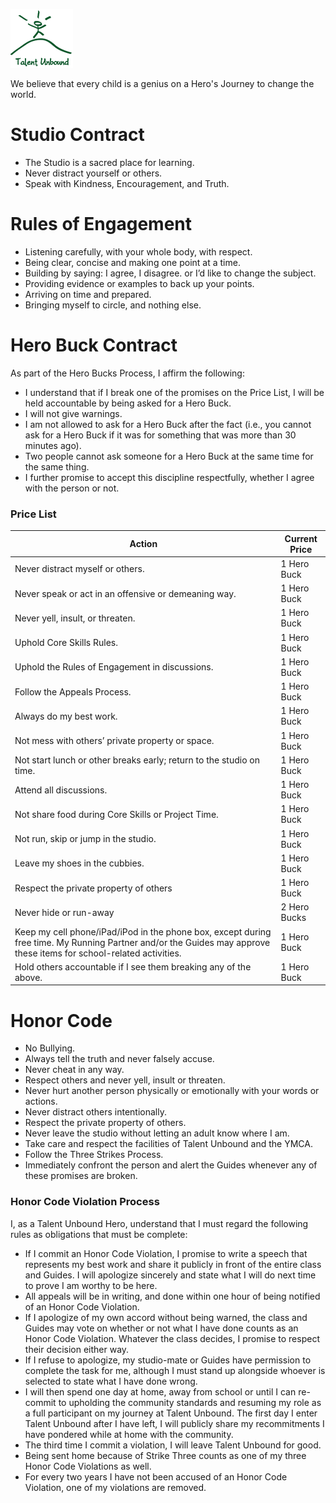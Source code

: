 ![logo](https://github.com/talent-unbound-galleria/contracts/raw/master/logo.png)

We believe that every child is a genius on a Hero's Journey to change the world.

# Studio Contract

- The Studio is a sacred place for learning.
- Never distract yourself or others.
- Speak with Kindness, Encouragement, and Truth.

# Rules of Engagement

- Listening carefully, with your whole body, with respect.
- Being clear, concise and making one point at a time.
- Building by saying: I agree, I disagree. or I’d like to change the subject.
- Providing evidence or examples to back up your points.
- Arriving on time and prepared.
- Bringing myself to circle, and nothing else.

# Hero Buck Contract

As part of the Hero Bucks Process, I affirm the following:

- I understand that if I break one of the promises on the Price List, I will be held accountable by being asked for a Hero Buck.
- I will not give warnings.
- I am not allowed to ask for a Hero Buck after the fact (i.e., you cannot ask for a Hero Buck if it was for something that was more than 30 minutes ago).
- Two people cannot ask someone for a Hero Buck at the same time for the same thing.
- I further promise to accept this discipline respectfully, whether I agree with the person or not.

### Price List

| Action  | Current Price |
| ------------- | ------------- |
| Never distract myself or others.| 1 Hero Buck |
| Never speak or act in an offensive or demeaning way.| 1 Hero Buck |
| Never yell, insult, or threaten.| 1 Hero Buck |
| Uphold Core Skills Rules.| 1 Hero Buck |
| Uphold the Rules of Engagement in discussions.| 1 Hero Buck |
| Follow the Appeals Process.| 1 Hero Buck |
| Always do my best work.| 1 Hero Buck |
| Not mess with others’ private property or space.| 1 Hero Buck |
| Not start lunch or other breaks early; return to the studio on time.| 1 Hero Buck |
| Attend all discussions.| 1 Hero Buck|
| Not share food during Core Skills or Project Time.| 1 Hero Buck |
| Not run, skip or jump in the studio.| 1 Hero Buck |
| Leave my shoes in the cubbies.| 1 Hero Buck |
| Respect the private property of others| 1 Hero Buck |
| Never hide or run-away| 2 Hero Bucks |
| Keep my cell phone/iPad/iPod in the phone box, except during free time. My Running Partner and/or the Guides may approve these items for school-related activities.| 1 Hero Buck |
| Hold others accountable if I see them breaking any of the above.| 1 Hero Buck |

# Honor Code

- No Bullying.
- Always tell the truth and never falsely accuse.
- Never cheat in any way.
- Respect others and never yell, insult or threaten.
- Never hurt another person physically or emotionally with your words or actions.
- Never distract others intentionally.
- Respect the private property of others.
- Never leave the studio without letting an adult know where I am.
- Take care and respect the facilities of Talent Unbound and the YMCA.
- Follow the Three Strikes Process.
- Immediately confront the person and alert the Guides whenever any of these promises are broken.

### Honor Code Violation Process

I, as a Talent Unbound Hero, understand that I must regard the following rules as obligations that must be complete:

- If I commit an Honor Code Violation, I promise to write a speech that represents my best work and share it publicly in front of the entire class and Guides. I will apologize sincerely and state what I will do next time to prove I am worthy to be here.
- All appeals will be in writing, and done within one hour of being notified of an Honor Code Violation.
- If I apologize of my own accord without being warned, the class and Guides may vote on whether or not what I have done counts as an Honor Code Violation. Whatever the class decides, I promise to respect their decision either way.
- If I refuse to apologize, my studio-mate or Guides have permission to complete the task for me, although I must stand up alongside whoever is selected to state what I have done wrong.
- I will then spend one day at home, away from school or until I can re-commit to upholding the community standards and resuming my role as a full participant on my journey at Talent Unbound. The first day I enter Talent Unbound after I have left, I will publicly share my recommitments I have pondered while at home with the community.
- The third time I commit a violation, I will leave Talent Unbound for good.
- Being sent home because of Strike Three counts as one of my three Honor Code Violations as well.
- For every two years I have not been accused of an Honor Code Violation, one of my violations are removed.
